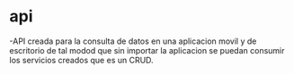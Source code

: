 # api
-API creada para la consulta de datos en una aplicacion movil y de escritorio de tal modod que sin importar la aplicacion se puedan consumir los servicios creados que es un CRUD. 
